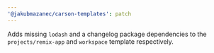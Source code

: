```yaml
---
'@jakubmazanec/carson-templates': patch
---
```


Adds missing `lodash` and a changelog package dependencies to the `projects/remix-app` and
`workspace` template respectively.
